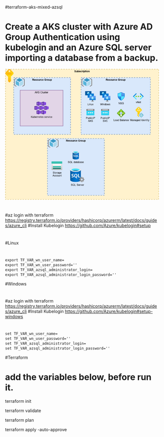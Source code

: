 #terraform-aks-mixed-azsql

# Create a AKS cluster with Azure AD Group Authentication using kubelogin and an Azure SQL server importing a database from a backup.

![alt text](https://github.com/leandroscardua/terraform-aks-mixed-azsql/blob/main/AKS-AZSQL.jpg?raw=true)

#
#az login with terraform
https://registry.terraform.io/providers/hashicorp/azurerm/latest/docs/guides/azure_cli
#Install Kubelogin
https://github.com/Azure/kubelogin#setup
#
#Linux
#
```
export TF_VAR_wn_user_name=
export TF_VAR_wn_user_password=''
export TF_VAR_azsql_administrator_login=
export TF_VAR_azsql_administrator_login_password=''
```

#Windows
#
#az login with terraform
https://registry.terraform.io/providers/hashicorp/azurerm/latest/docs/guides/azure_cli
#Install Kubelogin
https://github.com/Azure/kubelogin#setup-windows
#
```
set TF_VAR_wn_user_name=
set TF_VAR_wn_user_password=''
set TF_VAR_azsql_administrator_login=
set TF_VAR_azsql_administrator_login_password=''
```
#Terraform
# add the variables below, before run it.

terraform init

terraform validate

terraform plan

terraform apply -auto-approve
